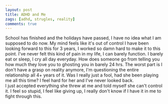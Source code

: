 ```yaml
---
layout: post
title: ADHD and Me
zags: [adhd, strugles, reality]
comments: true
---
```

School has finished and the holidays have passed, I have no idea what I am supposed to do now. My mind feels like it's out of control
I have been looking forward to this for 3 years, I worked so damn hard to make it to this point.
I've never felt this kind of pain in my life, I can barely function. I barely eat or sleep, I cry all day everyday.
How does someone go from telling you how much they love you to ghosting you in barely 24 hrs.
The worst part is I don't have a grasp on reality anymore, I'm questioning the entire relationship all 4+ years of it.
Was I really just a fool, had she been playing me all this time? I feel hard for her and I've never looked back.  
I just accepted everything she threw at me and told myself she can't control it. I feel so stupid, I feel like giving up, I really don't know if I have it in me to fight through this.